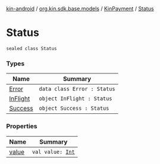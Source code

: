 [kin-android](../../../index.md) / [org.kin.sdk.base.models](../../index.md) / [KinPayment](../index.md) / [Status](./index.md)

# Status

`sealed class Status`

### Types

| Name | Summary |
|---|---|
| [Error](-error/index.md) | `data class Error : Status` |
| [InFlight](-in-flight.md) | `object InFlight : Status` |
| [Success](-success.md) | `object Success : Status` |

### Properties

| Name | Summary |
|---|---|
| [value](value.md) | `val value: `[`Int`](https://kotlinlang.org/api/latest/jvm/stdlib/kotlin/-int/index.html) |
